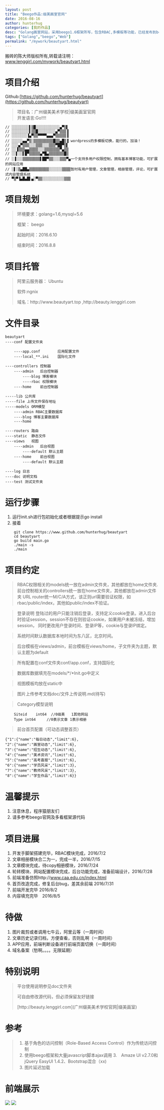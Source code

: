 ```yaml
---
layout: post  
title: "Beego作品:缀美画室官网"
date: 2016-08-16
author: hunterhug
categories: [我的作品]
desc: "Golang画室网站，采用beego1.6框架所写，包含RBAC,多模板等功能，已经发布到beego官网，参见github"
tags: ["Golang","beego","Web"]
permalink: "/mywork/beautyart.html"
--- 
```


搬砖的陈大师版权所有,转载请注明：www.lenggirl.com/mywork/beautyart.html

# 项目介绍
Github:[https://github.com/hunterhug/beautyart](https://github.com/hunterhug/beautyart)

>项目名：广州缀美美术学校|缀美画室官网<br/>
>开发语言:Go!!!!


    // ░░░░░░░░▌▒█░░░░░░░░░░░▄▀▒▌
    // ░░░░░░░░▌▒▒█░░░░░░░░▄▀▒▒▒▐
    // ░░░░░░░▐▄▀▒▒▀▀▀▀▄▄▄▀▒▒▒▒▒▐
    // ░░░░░▄▄▀▒░▒▒▒▒▒▒▒▒▒█▒▒▄█▒▐ wordpress的多模板切换，能行的，加油！
    // ░░░▄▀▒▒▒░░░▒▒▒░░░▒▒▒▀██▀▒▌
    // ░░▐▒▒▒▄▄▒▒▒▒░░░▒▒▒▒▒▒▒▀▄▒▒
    // ░░▌░░▌█▀▒▒▒▒▒▄▀█▄▒▒▒▒▒▒▒█▒
    // ░▐░░░▒▒▒▒▒▒▒▒▌██▀▒▒░░░▒▒▒▀▄一个支持多用户权限控制，拥有基本博客功能，可扩展的网站应用
    // ░▌░▒▄██▄▒▒▒▒▒▒▒▒▒░░░░░░▒▒▒▒暂时有用户管理，文章管理，相册管理，评论，可扩展式内容管理系统
    // ▀▒▀▐▄█▄█▌▄░▀▒▒░░░░░░░░░░▒▒▒


# 项目规划
>环境要求：golang=1.6,mysql=5.6
><p>框架：	beego
><p>起始时间：2016.6.10
><p>结束时间：2016.8.8

# 项目托管
>阿里云服务器： Ubuntu
><p>软件:ngnix
><p>域名：http://www.beautyart.top ,http://beauty.lenggirl.com

# 文件目录

    beautyart
    ----conf 配置文件夹
    
        ----app.conf 		应用配置文件
        ----local_**.ini 	国际化文件
    
    ----controllers 控制器
        ----admin	后台控制器
            ----blog 博客模块
            ----rbac 权限模块
        ----home 	前台控制器
    
    -----lib 公共库
    -----file 上传文件保存地址
    -----models ORM模型
        ----admin RBAC主要数据库
        ----blog 博客主要数据库
        ----home 
    
    ----routers 路由
    ----static  静态文件
    ----views	视图
        ----admin 	后台视图
            ----default 默认主题
        ----home 	前台视图
            ----default 默认主题
    
    ----log 日志
    ----doc 说明文档
    ----test 测试文件夹


# 运行步骤
1. 运行init.sh进行包初始化或者根据提示go install
2. 接着

```
	git clone https://www.github.com/hunterhug/beautyart
	cd beautyart
	go build main.go
	./main -s
	./main
```

# 项目约定
>RBAC权限相关的models统一放在admin文件夹，其他都放在home文件夹.
	前台控制相关的controllers统一放在home文件夹，其他都放在admin文件夹
	URL router统一M/C/A方式，该正则url需要验证权限，如rbac/public/index，其他如public/index不验证。

>登录说明
	登陆过的用户只能注销后登录，支持定义cookie登录。进入后台时验证session，session不存在则验证cookie，如果用户未被冻结，增加session，
	同时更改用户登录时间、登录IP等，cookie与登录IP绑定。

>系统时间默认数据库本地时间为东八区，北京时间。

>后台模板在views/admin，前台模板在views/home，子文件夹为主题，默认主题为default

>所有配置在conf文件夹conf/app.conf，支持国际化

>数据库数据填充在models/*/*Init.go中定义

>视图模板均放在static中

>图片上传参考文档doc/文件上传说明.md(待写)

>Category模型说明

```
	Siteid    int64  //0缀美   1其他网站
	Type int64     //0表示文章 1表示相册
```

>前台首页配置（可动态调整首页）

```
{"1":{"name":"每日动态","limit":6},
"2":{"name":"画室动态","limit":6},
"3":{"name":"招生动态","limit":6},
"4":{"name":"美术资讯","limit":6},
"5":{"name":"高考喜报","limit":6},
"6":{"name":"学员风采","limit":3},
"7":{"name":"教师风采","limit":3},
"8":{"name":"学生作品","limit":6}}
```

# 温馨提示
1. 注意休息，程序猿朋友们
2. 请多参考beego官网及多看框架源代码

# 项目进展
1. 开发手脚架搭建完毕，RBAC模块完成，2016/7/2
2. 文章相册模块合二为一，完成一半，2016/7/15
3. 文章模块完成，待copy相册模块，2016/7/24
4. 轮转模块、网站配置模块完成，后台功能完成，准备前端设计，2016/7/28
5. 前端准备仿照http://www.caa.edu.cn/index.html
6. 首页改造完成，修复后台bug，差其余前端 2016/7/31
7. 前端开发完毕  2016/8/2
8. 内容填充完毕　2016/8/5

# 待做
1. 图片裁剪或者调用七牛云，阿里云等（一周时间）
2. 文章历史记录归档，方便查看，否则乱啊（一周时间）
3. APP应用，前端判断设备进行前端页面切换（一周时间）
4. 域名备案（愁啊。。。。无限延期）

# 特别说明
>平台使用说明参见doc文件夹
><p>可自由修改源代码，但必须保留友好链接
><p>[http://beauty.lenggirl.com](广州缀美美术学校官网|缀美画室)

# 参考
>1. 基于角色的访问控制（Role-Based Access Control）作为传统访问控制
>2. 使用beego框架和大量javascript脚本ajax调用
>3.　Amaze UI v2.7.0和jQuery EasyUI 1.4.2、Bootstrap混合（xx)
>4. 图片延迟加载

# 前端展示
<img src='https://raw.githubusercontent.com/hunterhug/beautyart/master/seeme.jpg' />
<img src='https://raw.githubusercontent.com/hunterhug/beautyart/master/seemok.png' />